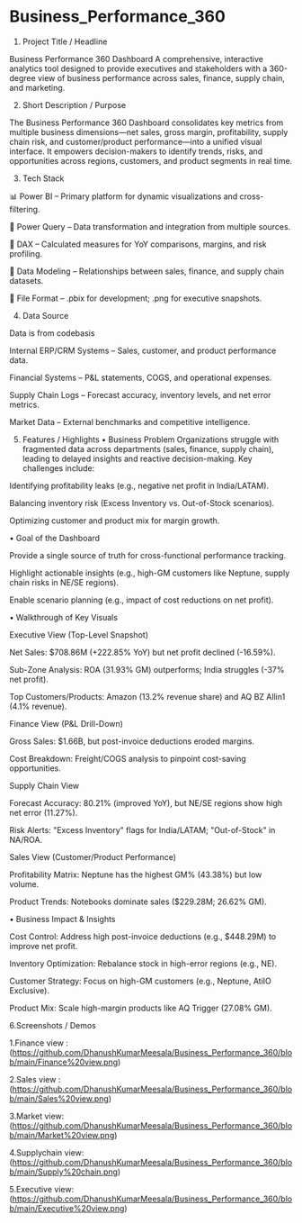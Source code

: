# Business_Performance_360
1. Project Title / Headline

 Business Performance 360 Dashboard
A comprehensive, interactive analytics tool designed to provide executives and stakeholders with a 360-degree view of business performance across sales, finance, supply chain, and marketing.

2. Short Description / Purpose

The Business Performance 360 Dashboard consolidates key metrics from multiple business dimensions—net sales, gross margin, profitability, supply chain risk, and customer/product performance—into a unified visual interface. It empowers decision-makers to identify trends, risks, and opportunities across regions, customers, and product segments in real time.

3. Tech Stack

📊 Power BI – Primary platform for dynamic visualizations and cross-filtering.

📂 Power Query – Data transformation and integration from multiple sources.

🧠 DAX – Calculated measures for YoY comparisons, margins, and risk profiling.

📝 Data Modeling – Relationships between sales, finance, and supply chain datasets.

📁 File Format – .pbix for development; .png for executive snapshots.

4. Data Source

Data is from codebasis

Internal ERP/CRM Systems – Sales, customer, and product performance data.

Financial Systems – P&L statements, COGS, and operational expenses.

Supply Chain Logs – Forecast accuracy, inventory levels, and net error metrics.

Market Data – External benchmarks and competitive intelligence.

5. Features / Highlights
• Business Problem
Organizations struggle with fragmented data across departments (sales, finance, supply chain), leading to delayed insights and reactive decision-making. Key challenges include:

Identifying profitability leaks (e.g., negative net profit in India/LATAM).

Balancing inventory risk (Excess Inventory vs. Out-of-Stock scenarios).

Optimizing customer and product mix for margin growth.

• Goal of the Dashboard

Provide a single source of truth for cross-functional performance tracking.

Highlight actionable insights (e.g., high-GM customers like Neptune, supply chain risks in NE/SE regions).

Enable scenario planning (e.g., impact of cost reductions on net profit).

• Walkthrough of Key Visuals

Executive View (Top-Level Snapshot)

Net Sales: $708.86M (+222.85% YoY) but net profit declined (-16.59%).

Sub-Zone Analysis: ROA (31.93% GM) outperforms; India struggles (-37% net profit).

Top Customers/Products: Amazon (13.2% revenue share) and AQ BZ Allin1 (4.1% revenue).

Finance View (P&L Drill-Down)

Gross Sales: $1.66B, but post-invoice deductions eroded margins.

Cost Breakdown: Freight/COGS analysis to pinpoint cost-saving opportunities.

Supply Chain View

Forecast Accuracy: 80.21% (improved YoY), but NE/SE regions show high net error (11.27%).

Risk Alerts: "Excess Inventory" flags for India/LATAM; "Out-of-Stock" in NA/ROA.

Sales View (Customer/Product Performance)

Profitability Matrix: Neptune has the highest GM% (43.38%) but low volume.

Product Trends: Notebooks dominate sales ($229.28M; 26.62% GM).

• Business Impact & Insights

Cost Control: Address high post-invoice deductions (e.g., $448.29M) to improve net profit.

Inventory Optimization: Rebalance stock in high-error regions (e.g., NE).

Customer Strategy: Focus on high-GM customers (e.g., Neptune, AtiIO Exclusive).

Product Mix: Scale high-margin products like AQ Trigger (27.08% GM).


6.Screenshots / Demos

1.Finance view : (https://github.com/DhanushKumarMeesala/Business_Performance_360/blob/main/Finance%20view.png)

2.Sales view :(https://github.com/DhanushKumarMeesala/Business_Performance_360/blob/main/Sales%20view.png)

3.Market view:(https://github.com/DhanushKumarMeesala/Business_Performance_360/blob/main/Market%20view.png)

4.Supplychain view:(https://github.com/DhanushKumarMeesala/Business_Performance_360/blob/main/Supply%20chain.png)

5.Executive view:(https://github.com/DhanushKumarMeesala/Business_Performance_360/blob/main/Executive%20view.png)



